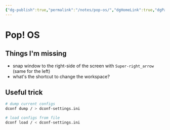 ```yaml
---
{"dg-publish":true,"permalink":"/notes/pop-os/","dgHomeLink":true,"dgPassFrontmatter":false}
---
```


# Pop! OS

## Things I'm missing

- snap window to the right-side of the screen with `Super-right_arrow` (same for the left)
- what's the shortcut to change the workspace?


## Useful trick
```bash
# dump current configs
dconf dump / > dconf-settings.ini

# load configs from file
dconf load / < dconf-settings.ini
```